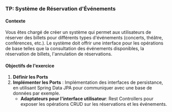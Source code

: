 ### TP: Système de Réservation d'Événements

#### Contexte
Vous êtes chargé de créer un système qui permet aux utilisateurs de réserver des billets pour différents types d'événements (concerts, théâtre, conférences, etc.). Le système doit offrir une interface pour les opérations de base telles que la consultation des événements disponibles, la réservation de billets, l'annulation de réservations.

#### Objectifs de l'exercice
1. **Définir les Ports** 
2. **Implémenter les Ports** : Implémentation des interfaces de persistance, en utilisant Spring Data JPA pour communiquer avec une base de données par exemple.
   - **Adaptateurs pour l'interface utilisateur**: Rest Controllers pour exposer les opérations CRUD sur les réservations et les événements.
   
